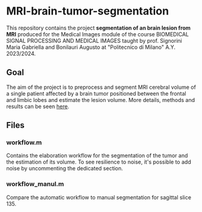 # MRI-brain-tumor-segmentation
This repository contains the project **segmentation of an brain lesion from MRI** produced for the Medical Images module of the course BIOMEDICAL SIGNAL PROCESSING AND MEDICAL IMAGES taught by prof. Signorini Maria Gabriella and Bonilauri Augusto at "Politecnico di Milano" A.Y. 2023/2024.

## Goal
The aim of the project is to preprocess and segment MRI cerebral volume of a single patient affected by a brain
tumor positioned between the frontal and limbic lobes and estimate the lesion volume.
More details, methods and results can be seen [here](docs/abstract).

## Files
### workflow.m
Contains the elaboration workflow for the segmentation of the tumor and the
estimation of its volume. To see resilience to noise, it's possible to add noise by uncommenting the
dedicated section.

### workflow_manul.m
Compare the automatic workflow to manual segmentation for sagittal slice 135.
